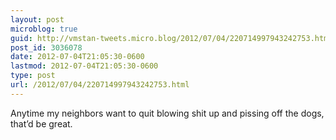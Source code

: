 ```yaml
---
layout: post
microblog: true
guid: http://vmstan-tweets.micro.blog/2012/07/04/220714997943242753.html
post_id: 3036078
date: 2012-07-04T21:05:30-0600
lastmod: 2012-07-04T21:05:30-0600
type: post
url: /2012/07/04/220714997943242753.html
---
```

Anytime my neighbors want to quit blowing shit up and pissing off the dogs, that’d be great.

